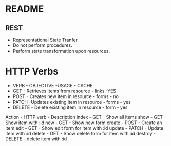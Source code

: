 # README


## REST 

- Representational State Tranfer.
- Do not perform procedures.
- Perform state transformation upon resources.

# HTTP Verbs
- VERB -         OBJECTIVE           -USAGE - CACHE
- GET - Retrieves items from resource - links -YES
- POST - Creates new item in resource - forms - no
- PATCH -Updates existing item in resource - forms - yes
- DELETE - Delete existing item in resource - form - yes


Action - HTTP verb - Description 
index  - GET -       Show all items 
show   - GET -       Show item with :id 
new    - GET -       Show new form 
create - POST -      Create an item 
edit   - GET -       Show edit form for item with :id
update - PATCH -      Update item with :id 
delete - GET   -      Show delete form for item with :id 
destroy - DELETE -     delete item with :id 
